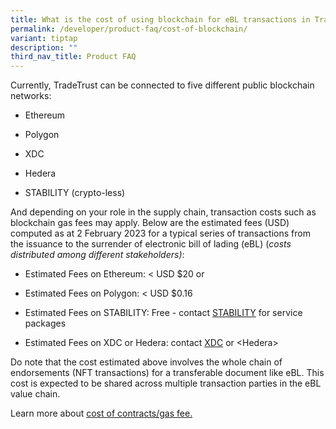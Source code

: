 ```yaml
---
title: What is the cost of using blockchain for eBL transactions in TradeTrust?
permalink: /developer/product-faq/cost-of-blockchain/
variant: tiptap
description: ""
third_nav_title: Product FAQ
---
```

<p>Currently, TradeTrust can be connected to five different public blockchain
networks:</p>
<ul data-tight="true" class="tight">
<li>
<p>Ethereum</p>
</li>
<li>
<p>P﻿olygon</p>
</li>
<li>
<p>XDC</p>
</li>
<li>
<p>Hedera</p>
</li>
<li>
<p>STABILITY (crypto-less)</p>
</li>
</ul>
<p>And depending on your role in the supply chain, transaction costs such
as blockchain gas fees may apply. Below are the estimated fees (USD) computed
as at 2 February 2023 for a typical series of transactions from the issuance
to the surrender of electronic bill of lading (eBL) (<em>costs distributed among different stakeholders)</em>:</p>
<ul data-tight="true" class="tight">
<li>
<p>Estimated Fees on Ethereum: &lt; USD $20 or</p>
</li>
<li>
<p>Estimated Fees on Polygon: &lt; USD $0.16</p>
</li>
<li>
<p>Estimated Fees on STABILITY: Free - contact <a href="klay@stabilityprotocol.com" rel="noopener noreferrer nofollow" target="_blank">STABILITY</a> for service packages</p>
</li>
<li>
<p>Estimated Fees on XDC or Hedera: contact <a href="sunil@xinfin.org" rel="noopener noreferrer nofollow" target="_blank">XDC</a> or &lt;Hedera&gt;</p>
</li>
</ul>
<p>Do note that the cost estimated above involves the whole chain of endorsements
(NFT transactions) for a transferable document like eBL. This cost is expected
to be shared across multiple transaction parties in the eBL value chain.</p>
<p>Learn more about <a href="https://docs.tradetrust.io/docs/topics/introduction/estimated-cost-for-transactions/" rel="noopener noreferrer nofollow" target="_blank">cost of contracts/gas fee.</a>
</p>
<p></p>
